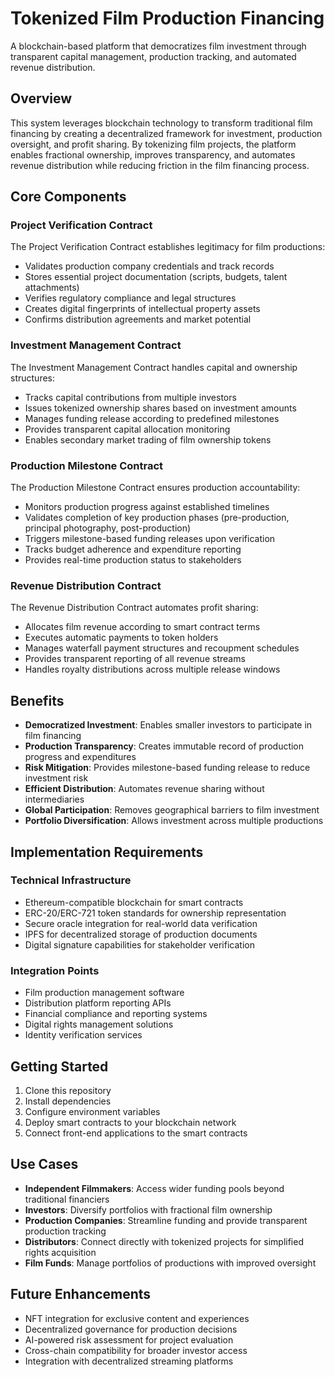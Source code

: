 # Tokenized Film Production Financing

A blockchain-based platform that democratizes film investment through transparent capital management, production tracking, and automated revenue distribution.

## Overview

This system leverages blockchain technology to transform traditional film financing by creating a decentralized framework for investment, production oversight, and profit sharing. By tokenizing film projects, the platform enables fractional ownership, improves transparency, and automates revenue distribution while reducing friction in the film financing process.

## Core Components

### Project Verification Contract

The Project Verification Contract establishes legitimacy for film productions:

- Validates production company credentials and track records
- Stores essential project documentation (scripts, budgets, talent attachments)
- Verifies regulatory compliance and legal structures
- Creates digital fingerprints of intellectual property assets
- Confirms distribution agreements and market potential

### Investment Management Contract

The Investment Management Contract handles capital and ownership structures:

- Tracks capital contributions from multiple investors
- Issues tokenized ownership shares based on investment amounts
- Manages funding release according to predefined milestones
- Provides transparent capital allocation monitoring
- Enables secondary market trading of film ownership tokens

### Production Milestone Contract

The Production Milestone Contract ensures production accountability:

- Monitors production progress against established timelines
- Validates completion of key production phases (pre-production, principal photography, post-production)
- Triggers milestone-based funding releases upon verification
- Tracks budget adherence and expenditure reporting
- Provides real-time production status to stakeholders

### Revenue Distribution Contract

The Revenue Distribution Contract automates profit sharing:

- Allocates film revenue according to smart contract terms
- Executes automatic payments to token holders
- Manages waterfall payment structures and recoupment schedules
- Provides transparent reporting of all revenue streams
- Handles royalty distributions across multiple release windows

## Benefits

- **Democratized Investment**: Enables smaller investors to participate in film financing
- **Production Transparency**: Creates immutable record of production progress and expenditures
- **Risk Mitigation**: Provides milestone-based funding release to reduce investment risk
- **Efficient Distribution**: Automates revenue sharing without intermediaries
- **Global Participation**: Removes geographical barriers to film investment
- **Portfolio Diversification**: Allows investment across multiple productions

## Implementation Requirements

### Technical Infrastructure

- Ethereum-compatible blockchain for smart contracts
- ERC-20/ERC-721 token standards for ownership representation
- Secure oracle integration for real-world data verification
- IPFS for decentralized storage of production documents
- Digital signature capabilities for stakeholder verification

### Integration Points

- Film production management software
- Distribution platform reporting APIs
- Financial compliance and reporting systems
- Digital rights management solutions
- Identity verification services

## Getting Started

1. Clone this repository
2. Install dependencies
3. Configure environment variables
4. Deploy smart contracts to your blockchain network
5. Connect front-end applications to the smart contracts

## Use Cases

- **Independent Filmmakers**: Access wider funding pools beyond traditional financiers
- **Investors**: Diversify portfolios with fractional film ownership
- **Production Companies**: Streamline funding and provide transparent production tracking
- **Distributors**: Connect directly with tokenized projects for simplified rights acquisition
- **Film Funds**: Manage portfolios of productions with improved oversight

## Future Enhancements

- NFT integration for exclusive content and experiences
- Decentralized governance for production decisions
- AI-powered risk assessment for project evaluation
- Cross-chain compatibility for broader investor access
- Integration with decentralized streaming platforms
